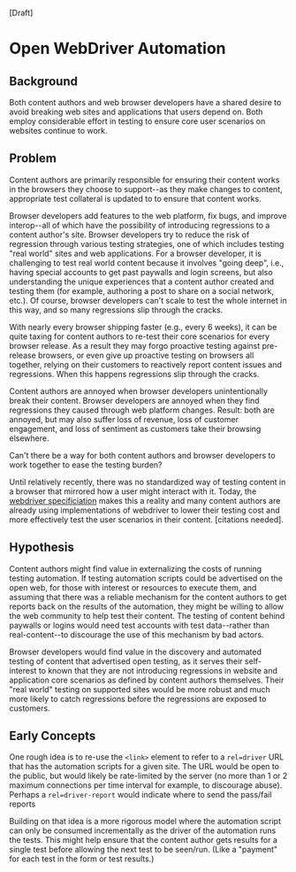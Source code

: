 [Draft]

# Open WebDriver Automation

## Background

Both content authors and web browser developers have a shared desire to avoid breaking web sites and applications that users depend on. Both employ considerable effort in testing to ensure core user scenarios on websites continue to work.

## Problem

Content authors are primarily responsible for ensuring their content works in the browsers they choose to support--as they make changes to content, appropriate test collateral is updated to to ensure that content works.

Browser developers add features to the web platform, fix bugs, and improve interop--all of which have the possibility of introducing regressions to a content author's site. Browser developers try to reduce the risk of regression through various testing strategies, one of which includes testing "real world" sites and web applications. For a browser developer, it is challenging to test real world content because it involves "going deep", i.e., having special accounts to get past paywalls and login screens, but also understanding the unique experiences that a content author created and testing them (for example, authoring a post to share on a social network, etc.). Of course, browser developers can't scale to test the whole internet in this way, and so many regressions slip through the cracks.

With nearly every browser shipping faster (e.g., every 6 weeks), it can be quite taxing for content authors to re-test their core scenarios for every browser release. As a result they may forgo proactive testing against pre-release browsers, or even give up proactive testing on browsers all together, relying on their customers to reactively report content issues and regressions. When this happens regressions slip through the cracks.

Content authors are annoyed when browser developers unintentionally break their content. Browser developers are annoyed when they find regressions they caused through web platform changes. Result: both are annoyed, but may also suffer loss of revenue, loss of customer engagement, and loss of sentiment as customers take their browsing elsewhere.

Can't there be a way for both content authors and browser developers to work together to ease the testing burden?

Until relatively recently, there was no standardized way of testing content in a browser that mirrored how a user might interact with it. Today, the [webdriver specificiation](https://www.w3.org/TR/webdriver/) makes this a reality and many content authors are already using implementations of webdriver to lower their testing cost and more effectively test the user scenarios in their content. [citations needed].

## Hypothesis

Content authors might find value in externalizing the costs of running testing automation. If testing automation scripts could be advertised on the open web, for those with interest or resources to execute them, and assuming that there was a reliable mechanism for the content authors to get reports back on the results of the automation, they might be willing to allow the web community to help test their content. The testing of content behind paywalls or logins would need test accounts with test data--rather than real-content--to discourage the use of this mechanism by bad actors.

Browser developers would find value in the discovery and automated testing of content that advertised open testing, as it serves their self-interest to known that they are not introducing regressions in website and application core scenarios as defined by content authors themselves. Their "real world" testing on supported sites would be more robust and much more likely to catch regressions before the regressions are exposed to customers.

## Early Concepts

One rough idea is to re-use the `<link>` element to refer to a `rel=driver` URL that has the automation scripts for a given site. The URL would be open to the public, but would likely be rate-limited by the server (no more than 1 or 2 maximum connections per time interval for example, to discourage abuse). Perhaps a `rel=driver-report` would indicate where to send the pass/fail reports

Building on that idea is a more rigorous model where the automation script can only be consumed incrementally as the driver of the automation runs the tests. This might help ensure that the content author gets results for a single test before allowing the next test to be seen/run. (Like a "payment" for each test in the form or test results.)
